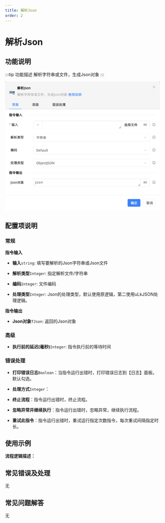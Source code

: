 ```yaml
---
title: 解析Json
order: 2
---
```


# 解析Json

## 功能说明

:::tip 功能描述
解析字符串或文件，生成Json对象
:::

![解析Json](../../../assets/解析Json_command.png)

## 配置项说明

### 常规

**指令输入**

- **输入**`string`: 填写要解析的Json字符串或Json文件

- **解析类型**`Integer`: 指定解析文件/字符串

- **编码**`Integer`: 文件编码

- **处理类型**`Integer`: Json的处理类型，默认使用原逻辑，第二使用uLkJSON处理逻辑。


**指令输出**

- **Json对象**`TJson`: 返回的Json对象

### 高级

- **执行前的延迟(毫秒)**`Integer`: 指令执行前的等待时间

### 错误处理

- **打印错误日志**`Boolean`：当指令运行出错时，打印错误日志到【日志】面板。默认勾选。

- **处理方式**`Integer`：

 - **终止流程**：指令运行出错时，终止流程。

 - **忽略异常并继续执行**：指令运行出错时，忽略异常，继续执行流程。

 - **重试此指令**：指令运行出错时，重试运行指定次数指令，每次重试间隔指定时长。

## 使用示例

**流程逻辑描述：** 

## 常见错误及处理

无

## 常见问题解答

无


